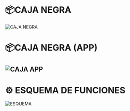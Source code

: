 # 📦CAJA NEGRA 
![CAJA NEGRA](../imagenes/readme-caj-esquema/caja_negra.jpg)
# 📦CAJA NEGRA (APP)
![CAJA  APP](../imagenes/readme-caj-esquema/caja_app.jpg)
---
# ⚙️ ESQUEMA DE FUNCIONES

![ESQUEMA](../imagenes/readme-caj-esquema/EsquemadeFunciones1.png) 
